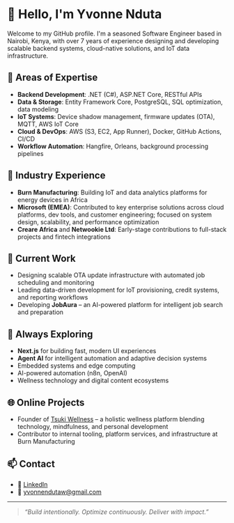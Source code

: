 # 👋 Hello, I'm Yvonne Nduta

Welcome to my GitHub profile. I'm a seasoned Software Engineer based in Nairobi, Kenya, with over 7 years of experience designing and developing scalable backend systems, cloud-native solutions, and IoT data infrastructure.

## 🔧 Areas of Expertise

- **Backend Development**: .NET (C#), ASP.NET Core, RESTful APIs
- **Data & Storage**: Entity Framework Core, PostgreSQL, SQL optimization, data modeling
- **IoT Systems**: Device shadow management, firmware updates (OTA), MQTT, AWS IoT Core
- **Cloud & DevOps**: AWS (S3, EC2, App Runner), Docker, GitHub Actions, CI/CD
- **Workflow Automation**: Hangfire, Orleans, background processing pipelines

## 🏢 Industry Experience

- **Burn Manufacturing**: Building IoT and data analytics platforms for energy devices in Africa
- **Microsoft (EMEA)**: Contributed to key enterprise solutions across cloud platforms, dev tools, and customer engineering; focused on system design, scalability, and performance optimization
- **Creare Africa** and **Netwookie Ltd**: Early-stage contributions to full-stack projects and fintech integrations

## 🚀 Current Work

- Designing scalable OTA update infrastructure with automated job scheduling and monitoring
- Leading data-driven development for IoT provisioning, credit systems, and reporting workflows
- Developing **JobAura** – an AI-powered platform for intelligent job search and preparation

## 🧠 Always Exploring

- **Next.js** for building fast, modern UI experiences
- **Agent AI** for intelligent automation and adaptive decision systems
- Embedded systems and edge computing
- AI-powered automation (n8n, OpenAI)
- Wellness technology and digital content ecosystems

## 🌐 Online Projects

- Founder of [Tsuki Wellness](https://tsukiwellness.com) – a holistic wellness platform blending technology, mindfulness, and personal development
- Contributor to internal tooling, platform services, and infrastructure at Burn Manufacturing

## 📫 Contact

- 💼 [LinkedIn](https://linkedin.com/in/yvonnenduta)
- 📧 yvonnendutaw@gmail.com

---

> _“Build intentionally. Optimize continuously. Deliver with impact.”_
